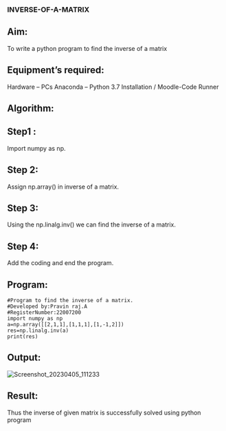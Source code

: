### INVERSE-OF-A-MATRIX
## Aim:
To write a python program to find the inverse of a matrix
## Equipment’s required:
Hardware – PCs
Anaconda – Python 3.7 Installation / Moodle-Code Runner
## Algorithm:
## Step1 :
Import numpy as np.

## Step 2:
Assign np.array() in inverse of a matrix.

## Step 3:
Using the np.linalg.inv() we can find the inverse of a matrix.

## Step 4:
Add the coding and end the program.

## Program:
```
#Program to find the inverse of a matrix.
#Developed by:Pravin raj.A
#RegisterNumber:22007200
import numpy as np
a=np.array([[2,1,1],[1,1,1],[1,-1,2]])
res=np.linalg.inv(a)
print(res)
```
## Output:
![Screenshot_20230405_111233](https://user-images.githubusercontent.com/118707879/229991790-2caa1108-69f1-4dcf-9220-61bed288bc87.png)


## Result:
Thus the inverse of given matrix is successfully solved using python program

